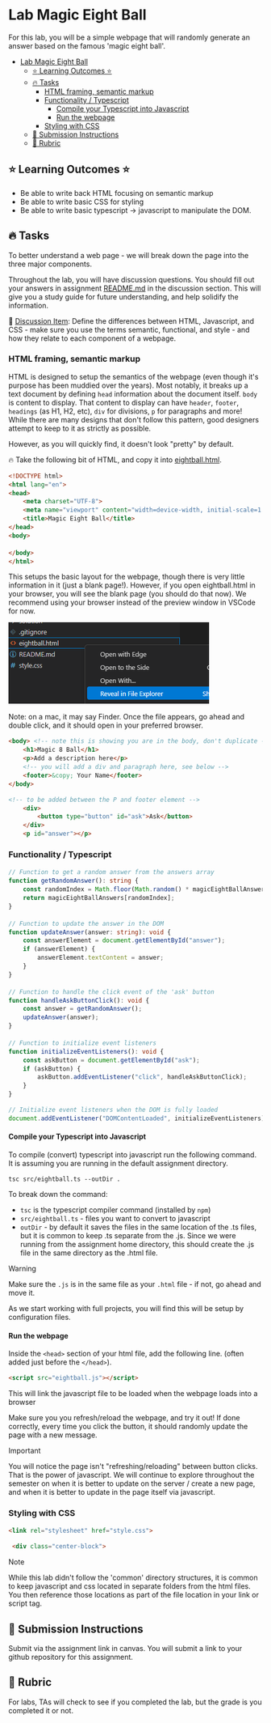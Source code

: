 # Lab Magic Eight Ball

For this lab, you will be a simple webpage that will randomly generate an answer based on the famous 'magic eight ball'. 

- [Lab Magic Eight Ball](#lab-magic-eight-ball)
  - [:star: Learning Outcomes :star:](#star-learning-outcomes-star)
  - [:fire: Tasks](#fire-tasks)
    - [HTML framing, semantic markup](#html-framing-semantic-markup)
    - [Functionality / Typescript](#functionality--typescript)
      - [Compile your Typescript into Javascript](#compile-your-typescript-into-javascript)
      - [Run the webpage](#run-the-webpage)
    - [Styling with CSS](#styling-with-css)
  - [🚨 Submission Instructions](#-submission-instructions)
  - [:memo: Rubric](#memo-rubric)


## :star: Learning Outcomes :star:
* Be able to write back HTML focusing on semantic markup
* Be able to write basic CSS for styling
* Be able to write basic typescript -> javascript to manipulate the DOM. 


## :fire: Tasks

To better understand a web page - we will break down the page into the three major components. 

Throughout the lab, you will have discussion questions. You should fill out your answers in assignment [README.md](../README.md) in the discussion section. This will give you a study guide for future understanding, and help solidify the information.

:memo: [Discussion Item]: Define the differences between HTML, Javascript, and CSS - make sure you use the terms semantic, functional, and style - and how they relate to each component of a webpage. 


### HTML framing, semantic markup

HTML is designed to setup the semantics of the webpage (even though it's purpose has been muddied over the years). Most notably, it breaks up a text document by
defining `head` information about the document itself. `body` is content to display. That content to display can have `header`, `footer`, `headings` (as H1, H2, etc), `div` for divisions, `p` for paragraphs and more! While there are many designs that don't follow this pattern, good designers attempt to keep to it as strictly as possible. 

However, as you will quickly find, it doesn't look "pretty" by default. 

:fire: Take the following bit of HTML, and copy it into [eightball.html](../eightball.html). 

```html
<!DOCTYPE html>
<html lang="en">
<head>
    <meta charset="UTF-8">
    <meta name="viewport" content="width=device-width, initial-scale=1.0">
    <title>Magic Eight Ball</title>
</head>
<body>
    
</body>
</html>
```

This setups the basic layout for the webpage, though there is very little information in it (just a blank page!).  However, if you open eightball.html in your browser, you will see the blank page (you should do that now). We recommend using your browser instead of the preview window in VSCode for now. 

![File Explorer](file_explorer.png)

Note: on a mac, it may say Finder.  Once the file appears, go ahead and double click, and it should open in your preferred browser. 


```html
<body> <!-- note this is showing you are in the body, don't duplicate -->
    <h1>Magic 8 Ball</h1>
    <p>Add a description here</p>
    <!-- you will add a div and paragraph here, see below -->
    <footer>&copy; Your Name</footer>
</body>
```

```html
<!-- to be added between the P and footer element -->
    <div>    
        <button type="button" id="ask">Ask</button>
    </div>
    <p id="answer"></p>
```

### Functionality / Typescript


```ts
// Function to get a random answer from the answers array
function getRandomAnswer(): string {
    const randomIndex = Math.floor(Math.random() * magicEightBallAnswers.length);
    return magicEightBallAnswers[randomIndex];
}

// Function to update the answer in the DOM
function updateAnswer(answer: string): void {
    const answerElement = document.getElementById("answer");
    if (answerElement) {
        answerElement.textContent = answer;
    }
}

// Function to handle the click event of the 'ask' button
function handleAskButtonClick(): void {
    const answer = getRandomAnswer();
    updateAnswer(answer);
}

// Function to initialize event listeners
function initializeEventListeners(): void {
    const askButton = document.getElementById("ask");
    if (askButton) {
        askButton.addEventListener("click", handleAskButtonClick);
    }
}
```

```ts
// Initialize event listeners when the DOM is fully loaded
document.addEventListener("DOMContentLoaded", initializeEventListeners);
```

#### Compile your Typescript into Javascript

To compile (convert) typescript into javascript run the following command. It is assuming you are running in the default assignment directory.

```terminal
tsc src/eightball.ts --outDir .
```
To break down the command:
* `tsc` is the typescript compiler command (installed by `npm`)
* `src/eightball.ts` - files you want to convert to javascript
* `outDir` - by default it saves the files in the same location of the .ts files, 
  but it is common to keep .ts separate from the .js. Since we were running from the 
  assignment home directory, this should create the .js file in the same directory as the .html file. 

> [!WARNING]
> Make sure the `.js` is in the same file as your `.html` file - if not, go ahead and move it. 

As we start working with full projects, you will find this will be setup by configuration files. 


#### Run the webpage

Inside the `<head>` section of your html file, add the following line. (often added just before the `</head>`). 

```html
<script src="eightball.js"></script>
```

This will link the javascript file to be loaded when the webpage loads into a browser

Make sure you you refresh/reload the webpage, and try it out! If done correctly, every
time you click the button, it should randomly update the page with a new message.

> [!IMPORTANT]
> You will notice the page isn't "refreshing/reloading" between button clicks. 
> That is the power of javascript. We will continue to 
> explore throughout the semester on when it is 
> better to update on the server / create a new page, and when it is better to update in
> the page itself via javascript. 


### Styling with CSS

```html
<link rel="stylesheet" href="style.css">
```

```html
 <div class="center-block">   
```




> [!NOTE]
> While this lab didn't follow the 'common' directory structures, it is common
> to keep javascript and css located in separate folders from the 
> html files. You then reference those locations as part of the file location
> in your link or script tag. 


## 🚨 Submission Instructions

Submit via the assignment link in canvas. You will submit a link to your github repository for this assignment.  

## :memo: Rubric

For labs, TAs will check to see if you completed the lab, but the grade is you completed it or not. 


[Discussion Item]: ../README.md#Discussion%20Items